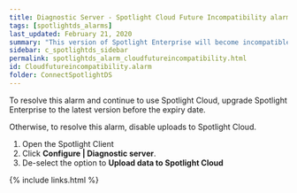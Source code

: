 ```yaml
---
title: ﻿Diagnostic Server - Spotlight Cloud Future Incompatibility alarm
tags: [spotlightds_alarms]
last_updated: February 21, 2020
summary: "This version of Spotlight Enterprise will become incompatible with Spotlight Cloud."
sidebar: c_spotlightds_sidebar
permalink: spotlightds_alarm_cloudfutureincompatibility.html
id: Cloudfutureincompatibility.alarm
folder: ConnectSpotlightDS
---
```



To resolve this alarm and continue to use Spotlight Cloud, upgrade Spotlight Enterprise to the latest version before the expiry date.

Otherwise, to resolve this alarm, disable uploads to Spotlight Cloud. 

1. Open the Spotlight Client
1. Click **Configure \| Diagnostic server**.
3. De-select the option to **Upload data to Spotlight Cloud**

{% include links.html %}
